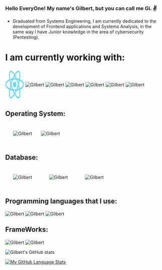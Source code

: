 ### Hello EveryOne! My name's Gilbert, but you can call me Gi. :v:

- Graduated from Systems Engineering, I am currently dedicated to the development of Frontend applications and Systems Analysis, in the same way I have Junior knowledge in the area of ​​cybersecurity (Pentesting).

# I am currently working with: 



<img align="center" alt="Rafa-React" height="100" width="60" src="https://raw.githubusercontent.com/devicons/devicon/master/icons/react/react-original.svg" style="max-width:100%;">  <img align="center" alt="Gilbert" height="60" width="60" src="https://cdn.iconscout.com/icon/free/png-256/javascript-2752148-2284965.png" style="max-width:100%;"> 
<img align="center" alt="Gilbert" height="60" width="60" src="https://upload.wikimedia.org/wikipedia/commons/thumb/c/c3/Python-logo-notext.svg/768px-Python-logo-notext.svg.png" style="max-width:100%;"> <img align="center" alt="Gilbert" height="60" width="60" src="https://upload.wikimedia.org/wikipedia/commons/thumb/4/4c/Typescript_logo_2020.svg/512px-Typescript_logo_2020.svg.png" style="max-width:100%;"> <img align="center" alt="Gilbert" height="60" width="60" src="https://community.infoblox.com/t5/image/serverpage/image-id/2195iA290BF7E3BA6064D/image-size/large/is-moderation-mode/true?v=v2&px=999" style="max-width:100%;"> <img align="center" alt="Gilbert" height="60" width="60" src="https://git-scm.com/images/logos/downloads/Git-Icon-1788C.png" style="max-width:100%;"> <img align="center" alt="Gilbert" height="60" width="60" src="https://seeklogo.com/images/K/kali-linux-logo-5A3B1D1555-seeklogo.com.png" style="max-width:100%;">


<h2>Operating System:</h2>

<img align="center" alt="Gilbert" height="55" width="45" src="https://seeklogo.com/images/W/windows-10-icon-logo-5BC5C69712-seeklogo.com.png" style="max-width:100%; margin:5%">   <img align="center" alt="Gilbert" height="55" width="45" src="https://seeklogo.com/images/T/tux-logo-AA06C623EC-seeklogo.com.png" style="max-width:100%;">  


<h2>Database:</h2>

<img align="center" alt="Gilbert" height="55" width="55" src="https://freepngimg.com/thumb/github/65813-google-computer-icons-github-firebase-angularjs-messaging-thumb.png" style="max-width:100%; margin:5%"> <img align="center" alt="Gilbert" height="63" width="63" src="https://www.hostdime.com/kb/hd/files/4161747/48791726/1/1606254481000/MySQL-2.png" style="max-width:100%; margin:5%"> <img align="center" alt="Gilbert" height="70" width="70" src="https://alternative.me/media/256/microsoft-sql-server-icon-q9cwgo05m07x4sfl-c.png" style="max-width:100%; margin:5%">

<h2>Programming languages ​​that I use:</h2>

<img align="center" alt="Gilbert" height="40" width="40" src="https://cdn.iconscout.com/icon/free/png-256/javascript-2752148-2284965.png" style="max-width:100%;"> <img align="center" alt="Gilbert" height="40" width="40" src="https://upload.wikimedia.org/wikipedia/commons/thumb/c/c3/Python-logo-notext.svg/768px-Python-logo-notext.svg.png" style="max-width:100%;">  <img align="center" alt="Gilbert" height="60" width="75" src="https://upload.wikimedia.org/wikipedia/commons/thumb/2/27/PHP-logo.svg/2560px-PHP-logo.svg.png" style="max-width:100%;">

<h2>FrameWorks:</h2>

<img align="center" alt="Gilbert" height="60" width="60" src="https://upload.wikimedia.org/wikipedia/commons/thumb/9/9a/Laravel.svg/1200px-Laravel.svg.png" style="max-width:100%;"> <img align="center" alt="Gilbert" height="60" width="60" src="https://upload.wikimedia.org/wikipedia/commons/thumb/e/ee/.NET_Core_Logo.svg/1200px-.NET_Core_Logo.svg.png" style="max-width:100%;"> 






![Gilbert's GitHub stats](https://github-readme-stats.vercel.app/api?username=TineoGilbert&show_icons=true&theme=tokyonight)

[![My GitHub Language Stats](https://github-readme-stats.vercel.app/api/top-langs/?username=TineoGilbert&langs_count=7&theme=tokyonight)]()








